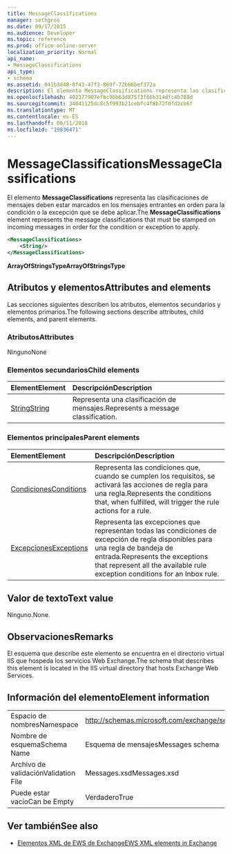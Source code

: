 ```yaml
---
title: MessageClassifications
manager: sethgros
ms.date: 09/17/2015
ms.audience: Developer
ms.topic: reference
ms.prod: office-online-server
localization_priority: Normal
api_name:
- MessageClassifications
api_type:
- schema
ms.assetid: 041b3d48-8f43-47f3-869f-72b66bef372a
description: El elemento MessageClassifications representa las clasificaciones de mensajes deben estar marcados en los mensajes entrantes en orden para la condición o la excepción que se debe aplicar.
ms.openlocfilehash: 402377907efbc9bb63d875f3f66b314dfc4b788d
ms.sourcegitcommit: 34041125dc8c5f993b21cebfc4f8b72f0fd2cb6f
ms.translationtype: MT
ms.contentlocale: es-ES
ms.lasthandoff: 06/11/2018
ms.locfileid: "19836471"
---
```

# <a name="messageclassifications"></a><span data-ttu-id="94b0e-103">MessageClassifications</span><span class="sxs-lookup"><span data-stu-id="94b0e-103">MessageClassifications</span></span>

<span data-ttu-id="94b0e-104">El elemento **MessageClassifications** representa las clasificaciones de mensajes deben estar marcados en los mensajes entrantes en orden para la condición o la excepción que se debe aplicar.</span><span class="sxs-lookup"><span data-stu-id="94b0e-104">The **MessageClassifications** element represents the message classifications that must be stamped on incoming messages in order for the condition or exception to apply.</span></span> 
  
```XML
<MessageClassifications>
    <String/>
</MessageClassifications>
```

 <span data-ttu-id="94b0e-105">**ArrayOfStringsType**</span><span class="sxs-lookup"><span data-stu-id="94b0e-105">**ArrayOfStringsType**</span></span>
## <a name="attributes-and-elements"></a><span data-ttu-id="94b0e-106">Atributos y elementos</span><span class="sxs-lookup"><span data-stu-id="94b0e-106">Attributes and elements</span></span>

<span data-ttu-id="94b0e-107">Las secciones siguientes describen los atributos, elementos secundarios y elementos primarios.</span><span class="sxs-lookup"><span data-stu-id="94b0e-107">The following sections describe attributes, child elements, and parent elements.</span></span>
  
### <a name="attributes"></a><span data-ttu-id="94b0e-108">Atributos</span><span class="sxs-lookup"><span data-stu-id="94b0e-108">Attributes</span></span>

<span data-ttu-id="94b0e-109">Ninguno</span><span class="sxs-lookup"><span data-stu-id="94b0e-109">None</span></span>
  
### <a name="child-elements"></a><span data-ttu-id="94b0e-110">Elementos secundarios</span><span class="sxs-lookup"><span data-stu-id="94b0e-110">Child elements</span></span>

|<span data-ttu-id="94b0e-111">**Element**</span><span class="sxs-lookup"><span data-stu-id="94b0e-111">**Element**</span></span>|<span data-ttu-id="94b0e-112">**Descripción**</span><span class="sxs-lookup"><span data-stu-id="94b0e-112">**Description**</span></span>|
|:-----|:-----|
|[<span data-ttu-id="94b0e-113">String</span><span class="sxs-lookup"><span data-stu-id="94b0e-113">String</span></span>](string.md) <br/> |<span data-ttu-id="94b0e-114">Representa una clasificación de mensajes.</span><span class="sxs-lookup"><span data-stu-id="94b0e-114">Represents a message classification.</span></span>  <br/> |
   
### <a name="parent-elements"></a><span data-ttu-id="94b0e-115">Elementos principales</span><span class="sxs-lookup"><span data-stu-id="94b0e-115">Parent elements</span></span>

|<span data-ttu-id="94b0e-116">**Element**</span><span class="sxs-lookup"><span data-stu-id="94b0e-116">**Element**</span></span>|<span data-ttu-id="94b0e-117">**Descripción**</span><span class="sxs-lookup"><span data-stu-id="94b0e-117">**Description**</span></span>|
|:-----|:-----|
|[<span data-ttu-id="94b0e-118">Condiciones</span><span class="sxs-lookup"><span data-stu-id="94b0e-118">Conditions</span></span>](conditions.md) <br/> |<span data-ttu-id="94b0e-119">Representa las condiciones que, cuando se cumplen los requisitos, se activará las acciones de regla para una regla.</span><span class="sxs-lookup"><span data-stu-id="94b0e-119">Represents the conditions that, when fulfilled, will trigger the rule actions for a rule.</span></span>  <br/> |
|[<span data-ttu-id="94b0e-120">Excepciones</span><span class="sxs-lookup"><span data-stu-id="94b0e-120">Exceptions</span></span>](exceptions.md) <br/> |<span data-ttu-id="94b0e-121">Representa las excepciones que representan todas las condiciones de excepción de regla disponibles para una regla de bandeja de entrada.</span><span class="sxs-lookup"><span data-stu-id="94b0e-121">Represents the exceptions that represent all the available rule exception conditions for an Inbox rule.</span></span>  <br/> |
   
## <a name="text-value"></a><span data-ttu-id="94b0e-122">Valor de texto</span><span class="sxs-lookup"><span data-stu-id="94b0e-122">Text value</span></span>

<span data-ttu-id="94b0e-123">Ninguno.</span><span class="sxs-lookup"><span data-stu-id="94b0e-123">None.</span></span>
  
## <a name="remarks"></a><span data-ttu-id="94b0e-124">Observaciones</span><span class="sxs-lookup"><span data-stu-id="94b0e-124">Remarks</span></span>

<span data-ttu-id="94b0e-125">El esquema que describe este elemento se encuentra en el directorio virtual IIS que hospeda los servicios Web Exchange.</span><span class="sxs-lookup"><span data-stu-id="94b0e-125">The schema that describes this element is located in the IIS virtual directory that hosts Exchange Web Services.</span></span>
  
## <a name="element-information"></a><span data-ttu-id="94b0e-126">Información del elemento</span><span class="sxs-lookup"><span data-stu-id="94b0e-126">Element information</span></span>

|||
|:-----|:-----|
|<span data-ttu-id="94b0e-127">Espacio de nombres</span><span class="sxs-lookup"><span data-stu-id="94b0e-127">Namespace</span></span>  <br/> |http://schemas.microsoft.com/exchange/services/2006/messages  <br/> |
|<span data-ttu-id="94b0e-128">Nombre de esquema</span><span class="sxs-lookup"><span data-stu-id="94b0e-128">Schema Name</span></span>  <br/> |<span data-ttu-id="94b0e-129">Esquema de mensajes</span><span class="sxs-lookup"><span data-stu-id="94b0e-129">Messages schema</span></span>  <br/> |
|<span data-ttu-id="94b0e-130">Archivo de validación</span><span class="sxs-lookup"><span data-stu-id="94b0e-130">Validation File</span></span>  <br/> |<span data-ttu-id="94b0e-131">Messages.xsd</span><span class="sxs-lookup"><span data-stu-id="94b0e-131">Messages.xsd</span></span>  <br/> |
|<span data-ttu-id="94b0e-132">Puede estar vacío</span><span class="sxs-lookup"><span data-stu-id="94b0e-132">Can be Empty</span></span>  <br/> |<span data-ttu-id="94b0e-133">Verdadero</span><span class="sxs-lookup"><span data-stu-id="94b0e-133">True</span></span>  <br/> |
   
## <a name="see-also"></a><span data-ttu-id="94b0e-134">Ver también</span><span class="sxs-lookup"><span data-stu-id="94b0e-134">See also</span></span>



- [<span data-ttu-id="94b0e-135">Elementos XML de EWS de Exchange</span><span class="sxs-lookup"><span data-stu-id="94b0e-135">EWS XML elements in Exchange</span></span>](ews-xml-elements-in-exchange.md)


